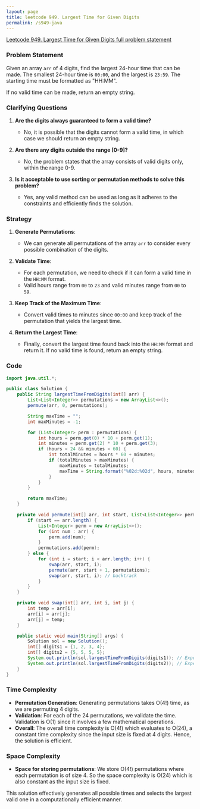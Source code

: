 ```yaml
---
layout: page
title: leetcode 949. Largest Time for Given Digits
permalink: /s949-java
---
```

[Leetcode 949. Largest Time for Given Digits full problem statement](https://algoadvance.github.io/algoadvance/l949)
### Problem Statement
Given an array `arr` of 4 digits, find the largest 24-hour time that can be made. The smallest 24-hour time is `00:00`, and the largest is `23:59`. The starting time must be formatted as "HH:MM".

If no valid time can be made, return an empty string.

### Clarifying Questions
1. **Are the digits always guaranteed to form a valid time?**
   - No, it is possible that the digits cannot form a valid time, in which case we should return an empty string.

2. **Are there any digits outside the range [0-9]?**
   - No, the problem states that the array consists of valid digits only, within the range 0-9.

3. **Is it acceptable to use sorting or permutation methods to solve this problem?**
   - Yes, any valid method can be used as long as it adheres to the constraints and efficiently finds the solution.

### Strategy
1. **Generate Permutations**:
   - We can generate all permutations of the array `arr` to consider every possible combination of the digits.

2. **Validate Time**:
   - For each permutation, we need to check if it can form a valid time in the `HH:MM` format.
   - Valid hours range from `00` to `23` and valid minutes range from `00` to `59`.

3. **Keep Track of the Maximum Time**:
   - Convert valid times to minutes since `00:00` and keep track of the permutation that yields the largest time.

4. **Return the Largest Time**:
   - Finally, convert the largest time found back into the `HH:MM` format and return it. If no valid time is found, return an empty string.

### Code

```java
import java.util.*;

public class Solution {
    public String largestTimeFromDigits(int[] arr) {
        List<List<Integer>> permutations = new ArrayList<>();
        permute(arr, 0, permutations);

        String maxTime = "";
        int maxMinutes = -1;

        for (List<Integer> perm : permutations) {
            int hours = perm.get(0) * 10 + perm.get(1);
            int minutes = perm.get(2) * 10 + perm.get(3);
            if (hours < 24 && minutes < 60) {
                int totalMinutes = hours * 60 + minutes;
                if (totalMinutes > maxMinutes) {
                    maxMinutes = totalMinutes;
                    maxTime = String.format("%02d:%02d", hours, minutes);
                }
            }
        }

        return maxTime;
    }

    private void permute(int[] arr, int start, List<List<Integer>> permutations) {
        if (start == arr.length) {
            List<Integer> perm = new ArrayList<>();
            for (int num : arr) {
                perm.add(num);
            }
            permutations.add(perm);
        } else {
            for (int i = start; i < arr.length; i++) {
                swap(arr, start, i);
                permute(arr, start + 1, permutations);
                swap(arr, start, i); // backtrack
            }
        }
    }

    private void swap(int[] arr, int i, int j) {
        int temp = arr[i];
        arr[i] = arr[j];
        arr[j] = temp;
    }

    public static void main(String[] args) {
        Solution sol = new Solution();
        int[] digits1 = {1, 2, 3, 4};
        int[] digits2 = {5, 5, 5, 5};
        System.out.println(sol.largestTimeFromDigits(digits1)); // Expected "23:41"
        System.out.println(sol.largestTimeFromDigits(digits2)); // Expected ""
    }
}
```

### Time Complexity
- **Permutation Generation**: Generating permutations takes O(4!) time, as we are permuting 4 digits.
- **Validation**: For each of the 24 permutations, we validate the time. Validation is O(1) since it involves a few mathematical operations.
- **Overall**: The overall time complexity is O(4!) which evaluates to O(24), a constant time complexity since the input size is fixed at 4 digits. Hence, the solution is efficient.

### Space Complexity
- **Space for storing permutations**: We store O(4!) permutations where each permutation is of size 4. So the space complexity is O(24) which is also constant as the input size is fixed.

This solution effectively generates all possible times and selects the largest valid one in a computationally efficient manner.